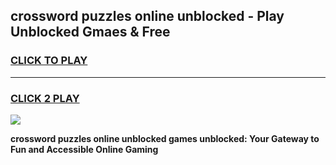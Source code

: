 
## crossword puzzles online unblocked - Play Unblocked Gmaes & Free
<h3>
<a href="https://news.freeplayer.one?title=crossword_puzzles_online_unblocked&ref=23F">CLICK TO PLAY</a></h3>
<hr>

<h3>
<a href="https://news.freeplayer.one?title=crossword_puzzles_online_unblocked&ref=23F">CLICK 2 PLAY</a>
  
</h3>

<a href="https://news.freeplayer.one?title=crossword_puzzles_online_unblocked&ref=23F/"><img src="https://clearcache.store/games.png"></a>


**crossword puzzles online unblocked games unblocked: Your Gateway to Fun and Accessible Online Gaming**
